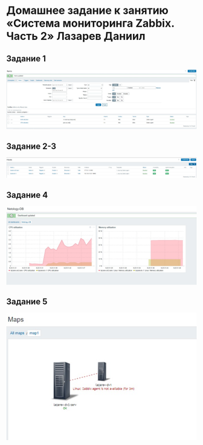 # Домашнее задание к занятию «Система мониторинга Zabbix. Часть 2» Лазарев Даниил
## Задание 1
![Скриншот-1](https://github.com/n123tw/srlb-homework/blob/main/9-03/img/1.jpg)

## Задание 2-3
![Скриншот-2](https://github.com/n123tw/srlb-homework/blob/main/9-03/img/2-3.jpg)

## Задание 4
![Скриншот-3](https://github.com/n123tw/srlb-homework/blob/main/9-03/img/4.jpg)

## Задание 5
![Скриншот-4](https://github.com/n123tw/srlb-homework/blob/main/9-03/img/5.jpg)